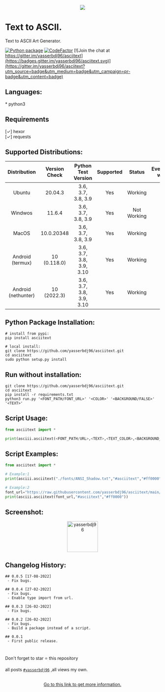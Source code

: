 <p align="center"><img align="center" src="https://raw.githubusercontent.com/yasserbdj96/asciitext/main/screenshot/screenshot_0.png"></p>


<h1>Text to ASCII.</h1>

<p>Text to ASCII Art Generator.</p>

[![Python package](https://github.com/yasserbdj96/asciitext/actions/workflows/python-app.yml/badge.svg?branch=main)](https://github.com/yasserbdj96/asciitext/actions/workflows/python-app.yml) [![CodeFactor](https://www.codefactor.io/repository/github/yasserbdj96/asciitext/badge)](https://www.codefactor.io/repository/github/yasserbdj96/asciitext) [![Join the chat at https://gitter.im/yasserbdj96/asciitext](https://badges.gitter.im/yasserbdj96/asciitext.svg)](https://gitter.im/yasserbdj96/asciitext?utm_source=badge&utm_medium=badge&utm_campaign=pr-badge&utm_content=badge)

<h2>Languages:</h2>
* python3

<h2>Requirements</h2>
[✓] hexor<br>
[✓] requests

<h2>Supported Distributions:</h2>

| Distribution | Version Check     | Python Test Version | Supported | Status      | Everything works |
| :----------: | :---------------: | :-----------------: | :-------: | :---------: | :--------------: |
| Ubuntu       | 20.04.3           | 3.6, 3.7, 3.8, 3.9  | Yes       | Working     | Yes              |
| Windwos      | 11.6.4            | 3.6, 3.7, 3.8, 3.9  | Yes       | Not Working | No               |
| MacOS        | 10.0.20348        | 3.6, 3.7, 3.8, 3.9  | Yes       | Working     | Yes              |
| Android (termux)| 10 (0.118.0)| 3.6, 3.7, 3.8, 3.9, 3.10  | Yes    | Working     | Yes              |
| Android (nethunter)| 10 (2022.3)| 3.6, 3.7, 3.8, 3.9, 3.10| Yes    | Working     | Yes              |


<h2>Python Package Installation:</h2>

```
# install from pypi:
pip install asciitext

# local install:
git clone https://github.com/yasserbdj96/asciitext.git
cd asciitext
sudo python setup.py install
```

<h2>Run without installation:</h2>

```
git clone https://github.com/yasserbdj96/asciitext.git
cd asciitext
pip install -r requirements.txt
python3 run.py '<FONT_PATH/FONT_URL>' '<COLOR>' '<BACKGROUND/FALSE>' '<TEXT>'
```

<h2>Script Usage:</h2>

```python
from asciitext import *

print(asciii.asciitext(<FONT_PATH/URL>,<TEXT>,<TEXT_COLOR>,<BACKGROUND_COLOR>,<COLOR_TYPE[hex/rgb]>))
```

<h2>Script Examples:</h2>

```python
from asciitext import *

# Example:1
print(asciii.asciitext("./fonts/ANSI_Shadow.txt","#asciitext","#ff0000"))

# Example:2
font_url="https://raw.githubusercontent.com/yasserbdj96/asciitext/main/fonts/Calvin_S.txt"
print(asciii.asciitext(font_url,"#asciitext","#ff0000"))
```

<h2>Screenshot:</h2>

<div align="center">
    <a href="https://raw.githubusercontent.com/yasserbdj96/asciitext/main/screenshot/screenshot_1.png">
        <img alt="yasserbdj96" height="100" src="https://raw.githubusercontent.com/yasserbdj96/asciitext/main/screenshot/screenshot_1.png">
    </a>
</div>

<h2>Changelog History:</h2>

```
## 0.0.5 [17-08-2022]
 - Fix bugs.

## 0.0.4 [27-02-2022]
 - Fix bugs.
 - Enable type import from url.
 
## 0.0.3 [26-02-2022]
 - Fix bugs.

## 0.0.2 [26-02-2022]
 - Fix bugs.
 - Build a package instead of a script.
 
## 0.0.1
 - First public release.
```

<h1></h1> 
Don't forget to star ⭐ this repository
<br>

all posts [`#yasserbdj96`](#yasserbdj96) ,all views my own.

<br>
<div align="center">
    <a href="http://yasserbdj96.github.io/">Go to this link to get more information.</a>
</div>